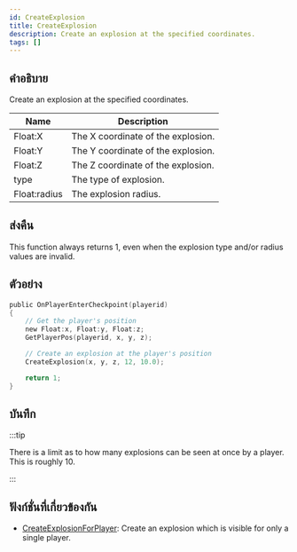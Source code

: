 ```yaml
---
id: CreateExplosion
title: CreateExplosion
description: Create an explosion at the specified coordinates.
tags: []
---
```


## คำอธิบาย

Create an explosion at the specified coordinates.

| Name         | Description                        |
| ------------ | ---------------------------------- |
| Float:X      | The X coordinate of the explosion. |
| Float:Y      | The Y coordinate of the explosion. |
| Float:Z      | The Z coordinate of the explosion. |
| type         | The type of explosion.             |
| Float:radius | The explosion radius.              |

## ส่งคืน

This function always returns 1, even when the explosion type and/or radius values are invalid.

## ตัวอย่าง

```c
public OnPlayerEnterCheckpoint(playerid)
{
    // Get the player's position
    new Float:x, Float:y, Float:z;
    GetPlayerPos(playerid, x, y, z);

    // Create an explosion at the player's position
    CreateExplosion(x, y, z, 12, 10.0);

    return 1;
}
```

## บันทึก

:::tip

There is a limit as to how many explosions can be seen at once by a player. This is roughly 10.

:::

## ฟังก์ชั่นที่เกี่ยวข้องกัน

- [CreateExplosionForPlayer](../../scripting/functions/CreateExplosionForPlayer.md): Create an explosion which is visible for only a single player.
